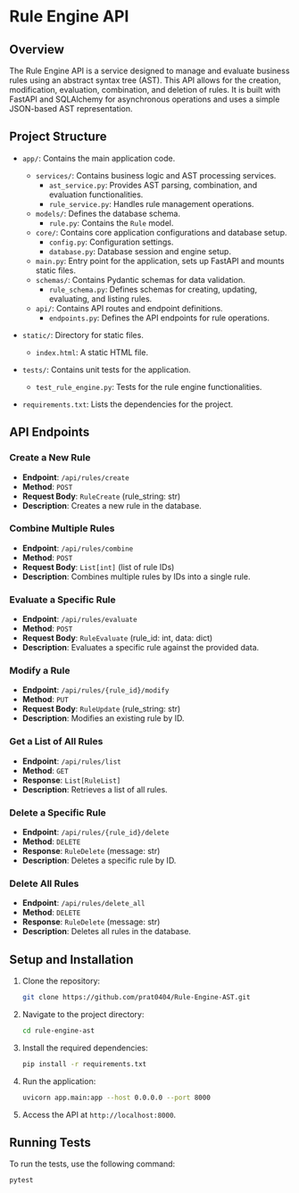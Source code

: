 # Rule Engine API

## Overview

The Rule Engine API is a service designed to manage and evaluate business rules using an abstract syntax tree (AST). This API allows for the creation, modification, evaluation, combination, and deletion of rules. It is built with FastAPI and SQLAlchemy for asynchronous operations and uses a simple JSON-based AST representation.

## Project Structure

- `app/`: Contains the main application code.
  - `services/`: Contains business logic and AST processing services.
    - `ast_service.py`: Provides AST parsing, combination, and evaluation functionalities.
    - `rule_service.py`: Handles rule management operations.
  - `models/`: Defines the database schema.
    - `rule.py`: Contains the `Rule` model.
  - `core/`: Contains core application configurations and database setup.
    - `config.py`: Configuration settings.
    - `database.py`: Database session and engine setup.
  - `main.py`: Entry point for the application, sets up FastAPI and mounts static files.
  - `schemas/`: Contains Pydantic schemas for data validation.
    - `rule_schema.py`: Defines schemas for creating, updating, evaluating, and listing rules.
  - `api/`: Contains API routes and endpoint definitions.
    - `endpoints.py`: Defines the API endpoints for rule operations.

- `static/`: Directory for static files.
  - `index.html`: A static HTML file.
- `tests/`: Contains unit tests for the application.
  - `test_rule_engine.py`: Tests for the rule engine functionalities.
- `requirements.txt`: Lists the dependencies for the project.

## API Endpoints

### Create a New Rule

- **Endpoint**: `/api/rules/create`
- **Method**: `POST`
- **Request Body**: `RuleCreate` (rule_string: str)
- **Description**: Creates a new rule in the database.

### Combine Multiple Rules

- **Endpoint**: `/api/rules/combine`
- **Method**: `POST`
- **Request Body**: `List[int]` (list of rule IDs)
- **Description**: Combines multiple rules by IDs into a single rule.

### Evaluate a Specific Rule

- **Endpoint**: `/api/rules/evaluate`
- **Method**: `POST`
- **Request Body**: `RuleEvaluate` (rule_id: int, data: dict)
- **Description**: Evaluates a specific rule against the provided data.

### Modify a Rule

- **Endpoint**: `/api/rules/{rule_id}/modify`
- **Method**: `PUT`
- **Request Body**: `RuleUpdate` (rule_string: str)
- **Description**: Modifies an existing rule by ID.

### Get a List of All Rules

- **Endpoint**: `/api/rules/list`
- **Method**: `GET`
- **Response**: `List[RuleList]`
- **Description**: Retrieves a list of all rules.

### Delete a Specific Rule

- **Endpoint**: `/api/rules/{rule_id}/delete`
- **Method**: `DELETE`
- **Response**: `RuleDelete` (message: str)
- **Description**: Deletes a specific rule by ID.

### Delete All Rules

- **Endpoint**: `/api/rules/delete_all`
- **Method**: `DELETE`
- **Response**: `RuleDelete` (message: str)
- **Description**: Deletes all rules in the database.

## Setup and Installation

1. Clone the repository:

   ```bash
   git clone https://github.com/prat0404/Rule-Engine-AST.git
   ```

2. Navigate to the project directory:

   ```bash
   cd rule-engine-ast
   ```

3. Install the required dependencies:

   ```bash
   pip install -r requirements.txt
   ```

4. Run the application:

   ```bash
   uvicorn app.main:app --host 0.0.0.0 --port 8000
   ```

5. Access the API at `http://localhost:8000`.

## Running Tests

To run the tests, use the following command:

```bash
pytest
```
